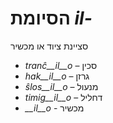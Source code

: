 # הסיומת *il-*

סציינת ציוד או מכשיר

- *tranĉ__il__o*    – סכין
- *hak__il__o*      – גרזן
- *ŝlos__il__o*     – מנעול
- *timig__il__o*    – דחליל
- *__il__o*         - מכשיר
